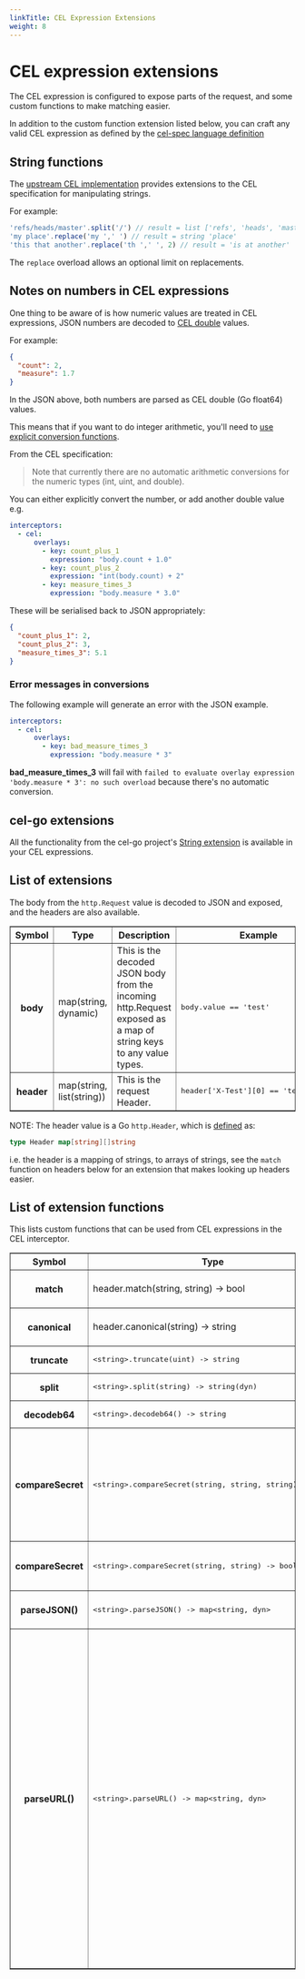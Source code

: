 ```yaml
---
linkTitle: CEL Expression Extensions
weight: 8
---
```

# CEL expression extensions

The CEL expression is configured to expose parts of the request, and some custom
functions to make matching easier.

In addition to the custom function extension listed below, you can craft any
valid CEL expression as defined by the
[cel-spec language definition](https://github.com/google/cel-spec/blob/master/doc/langdef.md)

## String functions

The [upstream CEL implementation](https://github.com/google/cel-go/) provides
extensions to the CEL specification for manipulating strings.

For example:

```javascript
'refs/heads/master'.split('/') // result = list ['refs', 'heads', 'master']
'my place'.replace('my ',' ') // result = string 'place'
'this that another'.replace('th ',' ', 2) // result = 'is at another'
```

The `replace` overload allows an optional limit on replacements.

## Notes on numbers in CEL expressions

One thing to be aware of is how numeric values are treated in CEL expressions,
JSON numbers are decoded to
[CEL double](https://github.com/google/cel-spec/blob/master/doc/langdef.md#values)
values.

For example:

```json
{
  "count": 2,
  "measure": 1.7
}
```

In the JSON above, both numbers are parsed as CEL double (Go float64) values.

This means that if you want to do integer arithmetic, you'll need to
[use explicit conversion functions](https://github.com/google/cel-spec/blob/master/doc/langdef.md#numeric-values).

From the CEL specification:

> Note that currently there are no automatic arithmetic conversions for the
> numeric types (int, uint, and double).

You can either explicitly convert the number, or add another double value e.g.

```yaml
interceptors:
  - cel:
      overlays:
        - key: count_plus_1
          expression: "body.count + 1.0"
        - key: count_plus_2
          expression: "int(body.count) + 2"
        - key: measure_times_3
          expression: "body.measure * 3.0"
```

These will be serialised back to JSON appropriately:

```json
{
  "count_plus_1": 2,
  "count_plus_2": 3,
  "measure_times_3": 5.1
}
```

### Error messages in conversions

The following example will generate an error with the JSON example.

```yaml
interceptors:
  - cel:
      overlays:
        - key: bad_measure_times_3
          expression: "body.measure * 3"
```

**bad_measure_times_3** will fail with
`failed to evaluate overlay expression 'body.measure * 3': no such overload`
because there's no automatic conversion.

## cel-go extensions

All the functionality from the cel-go project's [String extension](https://github.com/google/cel-go/tree/master/ext) is available in
your CEL expressions.

## List of extensions

The body from the `http.Request` value is decoded to JSON and exposed, and the
headers are also available.

<table style="width=100%" border="1">
  <tr>
    <th>Symbol</th>
    <th>Type</th>
    <th>Description</th>
    <th>Example</th>
  </tr>
  <tr>
    <th>
      body
    </th>
    <td>
      map(string, dynamic)
    </td>
    <td>
      This is the decoded JSON body from the incoming http.Request exposed as a map of string keys to any value types.
    </td>
    <td>
      <pre>body.value == 'test'</pre>
    </td>
  </tr>
  <tr>
    <th>
      header
    </th>
    <td>
      map(string, list(string))
    </td>
    <td>
      This is the request Header.
    </td>
    <td>
      <pre>header['X-Test'][0] == 'test-value'</pre>
    </td>
  </tr>
</table>

NOTE: The header value is a Go `http.Header`, which is
[defined](https://golang.org/pkg/net/http/#Header) as:

```go
type Header map[string][]string
```

i.e. the header is a mapping of strings, to arrays of strings, see the `match`
function on headers below for an extension that makes looking up headers easier.

## List of extension functions

This lists custom functions that can be used from CEL expressions in the CEL
interceptor.

<table style="width=100%" border="1">
  <tr>
    <th>Symbol</th>
    <th>Type</th>
    <th>Description</th>
    <th>Example</th>
  </tr>
  <tr>
    <th>
      match
    </th>
    <td>
      header.match(string, string) -> bool
    </td>
    <td>
      Uses the canonical header matching from Go's http.Request to match the header against the value.
    </td>
    <td>
     <pre>header.match('x-test', 'test-value')</pre>
    </td>
  </tr>
  </tr>
    <th>
      canonical
    </th>
    <td>
      header.canonical(string) -> string
    </td>
    <td>
      Uses the canonical header matching from Go's http.Request to get the provided header name.
    </td>
    <td>
     <pre>header.canonical('x-test')</pre>
    </td>
  </tr>
  <tr>
    <th>
      truncate
    </th>
    <td>
      <pre>&lt;string&gt;.truncate(uint) -> string</pre>
    </td>
    <td>
      Truncates a string to no more than the specified length.
    </td>
    <td>
     <pre>body.commit.sha.truncate(5)</pre>
    </td>
  </tr>
  <tr>
    <th>
      split
    </th>
    <td>
      <pre>&lt;string&gt;.split(string) -> string(dyn)</pre>
    </td>
    <td>
      Splits a string on the provided separator value.
    </td>
    <td>
     <pre>body.ref.split('/')</pre>
    </td>
  </tr>
  <tr>
    <th>
      decodeb64
    </th>
    <td>
      <pre>&lt;string&gt;.decodeb64() -> string</pre>
    </td>
    <td>
      Decodes a base64 encoded string.
    </td>
    <td>
     <pre>body.message.data.decodeb64()</pre>
    </td>
  </tr>
  <tr>
    <th>
     compareSecret
    </th>
    <td>
      <pre>&lt;string&gt;.compareSecret(string, string, string) -> bool</pre>
    </td>
    <td>
      Constant-time comparison of strings against secrets, this will fetch the secret using the combination of namespace/name and compare the token key to the string using a cryptographic constant-time comparison..<p>
      The event-listener service account must have access to the secret.
    </td>
    <td>
     <pre>header.canonical('X-Secret-Token').compareSecret('', 'secret-name', 'namespace')</pre>
    </td>
  </tr>
  <tr>
    <th>
     compareSecret
    </th>
    <td>
      <pre>&lt;string&gt;.compareSecret(string, string) -> bool</pre>
    </td>
    <td>
     This is almost identical to the version above, but only requires two arguments, the namespace is assumed to be the namespace for the event-listener.
    </td>
    <td>
     <pre>header.canonical('X-Secret-Token').compareSecret('key', 'secret-name')</pre>
    </td>
  </tr>
  <tr>
    <th>
     parseJSON()
    </th>
    <td>
     <pre>&lt;string&gt;.parseJSON() -> map&lt;string, dyn&gt;</pre>
    </td>
    <td>
     This parses a string that contains a JSON body into a map which which can be subsequently used in other expressions.
    </td>
    <td>
     <pre>'{"testing":"value"}'.parseJSON().testing == "value"</pre>
    </td>
  </tr>
  <tr>
    <th>
     parseURL()
    </th>
    <td>
     <pre>&lt;string&gt;.parseURL() -> map&lt;string, dyn&gt;</pre>
    </td>
    <td>
     This parses a string that contains a URL into a map with keys for the elements of the URL.<br />
     The resulting map will contain the following keys for this URL "https://user:pass@example.com/test/path?s=testing#first"<br />
     <table>
      <tr><th>Field</th><th>Example</th>
      <tr><td>scheme</td><td>https</td></tr>
      <tr><td>host</td><td>example.com</td></tr>
      <tr><td>path</td><td>/test/path</td></tr>
      <tr><td>rawQuery</td><td>s=testing</td></tr>
      <tr><td>fragment</td><td>first</td></tr>
      <tr><td>query</td><td>{"s": "testing"}</td></tr>
      <tr><td>queryStrings</td><td>{"s": ["testing"]}</td></tr>
      <tr><td>auth</td><td>{"username": "user", "password": "pass"}</td></tr>
     </table>
     Note the difference between <b>query</b> and <b>queryStrings</b>, in
<b>query</b>, multiple query params with the same name would be comma separated, for
the case where a single string is provided, this will just be the single string
value.  For <b>queryString</b> the query param values are provided as a list,
which can be accessed by indexing.
    </td>
    <td>
     <pre>'https://example.com/test?query=testing'.parseURL().query['query'] == "testing"</pre>
    </td>
  </tr>
</table>
